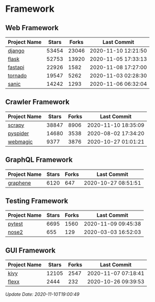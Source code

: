 # Framework

## Web Framework
| Project Name | Stars | Forks | Last Commit |
| ------------ | ----- | ----- | ----------- |
| [django](https://github.com/django/django) | 53454 | 23046 | 2020-11-10 12:21:50 |
| [flask](https://github.com/pallets/flask) | 52753 | 13920 | 2020-11-05 17:33:13 |
| [fastapi](https://github.com/tiangolo/fastapi) | 22926 | 1582 | 2020-11-08 17:27:00 |
| [tornado](https://github.com/tornadoweb/tornado) | 19547 | 5262 | 2020-11-03 02:28:30 |
| [sanic](https://github.com/huge-success/sanic) | 14242 | 1293 | 2020-11-06 06:32:04 |

## Crawler Framework
| Project Name | Stars | Forks | Last Commit |
| ------------ | ----- | ----- | ----------- |
| [scrapy](https://github.com/scrapy/scrapy) | 38847 | 8906 | 2020-11-10 18:35:09 |
| [pyspider](https://github.com/binux/pyspider) | 14680 | 3538 | 2020-08-02 17:34:20 |
| [webmagic](https://github.com/code4craft/webmagic) | 9377 | 3876 | 2020-10-27 01:01:21 |

## GraphQL Framework
| Project Name | Stars | Forks | Last Commit |
| ------------ | ----- | ----- | ----------- |
| [graphene](https://github.com/graphql-python/graphene) | 6120 | 647 | 2020-10-27 08:51:51 |

## Testing Framework
| Project Name | Stars | Forks | Last Commit |
| ------------ | ----- | ----- | ----------- |
| [pytest](https://github.com/pytest-dev/pytest) | 6695 | 1560 | 2020-11-09 09:45:38 |
| [nose2](https://github.com/nose-devs/nose2) | 655 | 129 | 2020-03-03 16:52:03 |

## GUI Framework
| Project Name | Stars | Forks | Last Commit |
| ------------ | ----- | ----- | ----------- |
| [kivy](https://github.com/kivy/kivy) | 12105 | 2547 | 2020-11-07 07:18:41 |
| [flexx](https://github.com/flexxui/flexx) | 2444 | 232 | 2020-10-26 09:39:53 |

*Update Date: 2020-11-10T19:00:49*